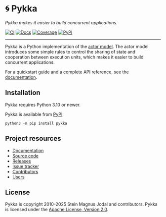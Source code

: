 # &#x1F300; Pykka

_Pykka makes it easier to build concurrent applications._

[![CI](https://img.shields.io/github/actions/workflow/status/jodal/pykka/ci.yml?branch=main)](https://github.com/jodal/pykka/actions/workflows/ci.yml)
[![Docs](https://img.shields.io/readthedocs/pykka)](https://pykka.readthedocs.io/en/latest/)
[![Coverage](https://img.shields.io/codecov/c/gh/jodal/pykka)](https://codecov.io/gh/jodal/pykka)
[![PyPI](https://img.shields.io/pypi/v/pykka)](https://pypi.org/project/pykka/)

---

Pykka is a Python implementation of the
[actor model](https://en.wikipedia.org/wiki/Actor_model).
The actor model introduces some simple rules to control
the sharing of state and cooperation between execution units,
which makes it easier to build concurrent applications.

For a quickstart guide and a complete API reference,
see the [documentation](https://pykka.readthedocs.io/).

## Installation

Pykka requires Python 3.10 or newer.

Pykka is available from [PyPI](https://pypi.org/project/pykka/):

```
python3 -m pip install pykka
```

## Project resources

- [Documentation](https://pykka.readthedocs.io/)
- [Source code](https://github.com/jodal/pykka)
- [Releases](https://github.com/jodal/pykka/releases)
- [Issue tracker](https://github.com/jodal/pykka/issues)
- [Contributors](https://github.com/jodal/pykka/graphs/contributors)
- [Users](https://github.com/jodal/pykka/wiki/Users)

## License

Pykka is copyright 2010-2025 Stein Magnus Jodal and contributors.
Pykka is licensed under the
[Apache License, Version 2.0](https://www.apache.org/licenses/LICENSE-2.0).
